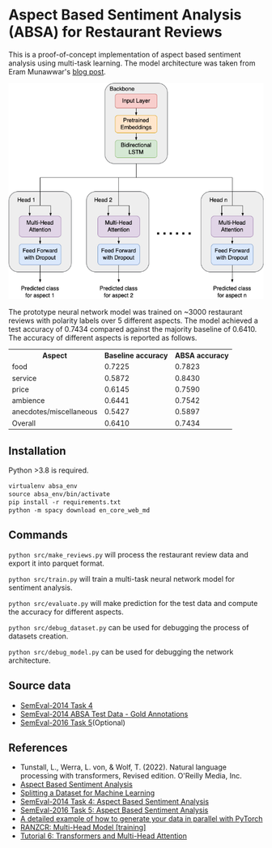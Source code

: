 # Aspect Based Sentiment Analysis (ABSA) for Restaurant Reviews

This is a proof-of-concept implementation of aspect based sentiment analysis using multi-task learning. The model architecture was taken from Eram Munawwar's [blog post](https://medium.com/analytics-vidhya/aspect-based-sentiment-analysis-5a78d4cba1b1).

![ABSA network diagram](absa-network.png)

The prototype neural network model was trained on ~3000 restaurant reviews with polarity labels over 5 different aspects. The model achieved a test accuracy of 0.7434 compared against the majority baseline of 0.6410. The accuracy of different aspects is reported as follows.

<table>
  <tr>
    <th>Aspect</th>
    <th>Baseline accuracy</th>
    <th>ABSA accuracy</th>
  </tr>
  <tr>
    <td>food</td>
    <td>0.7225</td>
    <td>0.7823</td>
  </tr>
  <tr>
    <td>service</td>
    <td>0.5872</td>
    <td>0.8430</td>
  </tr>
  <tr>
    <td>price</td>
    <td>0.6145</td>
    <td>0.7590</td>
  </tr>
  <tr>
    <td>ambience</td>
    <td>0.6441</td>
    <td>0.7542</td>
  </tr>
  <tr>
    <td>anecdotes/miscellaneous</td>
    <td>0.5427</td>
    <td>0.5897</td>
  </tr>
  <tr>
    <td>Overall</td>
    <td>0.6410</td>
    <td>0.7434</td>
  </tr>
</table>


## Installation
Python >3.8 is required.

```
virtualenv absa_env
source absa_env/bin/activate
pip install -r requirements.txt
python -m spacy download en_core_web_md
```

## Commands
`python src/make_reviews.py` will process the restaurant review data and export it into parquet format.

`python src/train.py` will train a multi-task neural network model for sentiment analysis.

`python src/evaluate.py` will make prediction for the test data and compute the accuracy for different aspects.

`python src/debug_dataset.py` can be used for debugging the process of datasets creation.

`python src/debug_model.py` can be used for debugging the network architecture.


## Source data
* [SemEval-2014 Task 4](https://alt.qcri.org/semeval2014/task4/index.php?id=data-and-tools)
* [SemEval-2014 ABSA Test Data - Gold Annotations](http://metashare.elda.org/repository/browse/semeval-2014-absa-test-data-gold-annotations/b98d11cec18211e38229842b2b6a04d77591d40acd7542b7af823a54fb03a155/)
* [SemEval-2016 Task 5](https://alt.qcri.org/semeval2016/task5/index.php?id=data-and-tools)(Optional)


## References
* Tunstall, L., Werra, L. von, &amp; Wolf, T. (2022). Natural language processing with transformers, Revised edition. O'Reilly Media, Inc.
* [Aspect Based Sentiment Analysis](https://medium.com/analytics-vidhya/aspect-based-sentiment-analysis-5a78d4cba1b1)
* [Splitting a Dataset for Machine Learning](https://madewithml.com/courses/mlops/splitting/)
* [SemEval-2014 Task 4: Aspect Based Sentiment Analysis](https://aclanthology.org/S14-2004.pdf)
* [SemEval-2016 Task 5: Aspect Based Sentiment Analysis](https://aclanthology.org/S16-1002.pdf)
* [A detailed example of how to generate your data in parallel with PyTorch](https://stanford.edu/~shervine/blog/pytorch-how-to-generate-data-parallel)
* [RANZCR: Multi-Head Model [training]](https://www.kaggle.com/code/ttahara/ranzcr-multi-head-model-training)
* [Tutorial 6: Transformers and Multi-Head Attention](https://uvadlc-notebooks.readthedocs.io/en/latest/tutorial_notebooks/tutorial6/Transformers_and_MHAttention.html)
